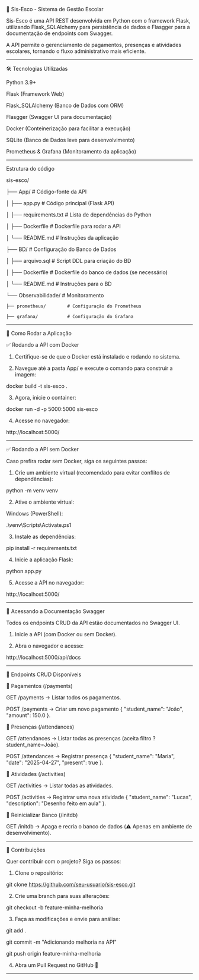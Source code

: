 🚀 Sis-Esco - Sistema de Gestão Escolar

Sis-Esco é uma API REST desenvolvida em Python com o framework Flask, utilizando Flask_SQLAlchemy para persistência de dados e Flasgger para a documentação de endpoints com Swagger.

A API permite o gerenciamento de pagamentos, presenças e atividades escolares, tornando o fluxo administrativo mais eficiente.

-----------------------------------------------------------------------
🛠 Tecnologias Utilizadas

Python 3.9+

Flask (Framework Web)

Flask_SQLAlchemy (Banco de Dados com ORM)

Flasgger (Swagger UI para documentação)

Docker (Conteinerização para facilitar a execução)

SQLite (Banco de Dados leve para desenvolvimento)

Prometheus & Grafana (Monitoramento da aplicação)

-----------------------------------------------------------------------

Estrutura do código

sis-esco/

├── App/                   # Código-fonte da API

│   ├── app.py             # Código principal (Flask API)

│   ├── requirements.txt   # Lista de dependências do Python

│   ├── Dockerfile         # Dockerfile para rodar a API

│   └── README.md          # Instruções da aplicação

├── BD/                    # Configuração do Banco de Dados

│   ├── arquivo.sql        # Script DDL para criação do BD

│   ├── Dockerfile         # Dockerfile do banco de dados (se necessário)

│   └── README.md          # Instruções para o BD

└── Observabilidade/        # Monitoramento

    ├── prometheus/        # Configuração do Prometheus
		
    ├── grafana/           # Configuração do Grafana  
		
-----------------------------------------------------------------------

🚀 Como Rodar a Aplicação

✅ Rodando a API com Docker

1. Certifique-se de que o Docker está instalado e rodando no sistema.

2. Navegue até a pasta App/ e execute o comando para construir a imagem:

docker build -t sis-esco .

3. Agora, inicie o container:

docker run -d -p 5000:5000 sis-esco

4. Acesse no navegador:

http://localhost:5000/

-----------------------------------------------------------------------

✅ Rodando a API sem Docker

Caso prefira rodar sem Docker, siga os seguintes passos:

1. Crie um ambiente virtual (recomendado para evitar conflitos de dependências):

python -m venv venv

2. Ative o ambiente virtual:

Windows (PowerShell):

.\venv\Scripts\Activate.ps1

3. Instale as dependências:

pip install -r requirements.txt

4. Inicie a aplicação Flask:

python app.py

5. Acesse a API no navegador:
 
http://localhost:5000/

-----------------------------------------------------------------------

📖 Acessando a Documentação Swagger

Todos os endpoints CRUD da API estão documentados no Swagger UI.

1. Inicie a API (com Docker ou sem Docker).

2. Abra o navegador e acesse:

http://localhost:5000/api/docs

-----------------------------------------------------------------------

🔄 Endpoints CRUD Disponíveis

📌 Pagamentos (/payments)

GET /payments → Listar todos os pagamentos.

POST /payments → Criar um novo pagamento { "student_name": "João", "amount": 150.0 }.

📌 Presenças (/attendances)

GET /attendances → Listar todas as presenças (aceita filtro ?student_name=João).

POST /attendances → Registrar presença { "student_name": "Maria", "date": "2025-04-27", "present": true }.

📌 Atividades (/activities)

GET /activities → Listar todas as atividades.

POST /activities → Registrar uma nova atividade { "student_name": "Lucas", "description": "Desenho feito em aula" }.

📌 Reinicializar Banco (/initdb)

GET /initdb → Apaga e recria o banco de dados (⚠️ Apenas em ambiente de desenvolvimento).

-----------------------------------------------------------------------
🤝 Contribuições

Quer contribuir com o projeto? Siga os passos:

1. Clone o repositório:

git clone https://github.com/seu-usuario/sis-esco.git

2. Crie uma branch para suas alterações:

git checkout -b feature-minha-melhoria

3. Faça as modificações e envie para análise:

git add .

git commit -m "Adicionando melhoria na API"

git push origin feature-minha-melhoria

4. Abra um Pull Request no GitHub 🎉

-----------------------------------------------------------------------
